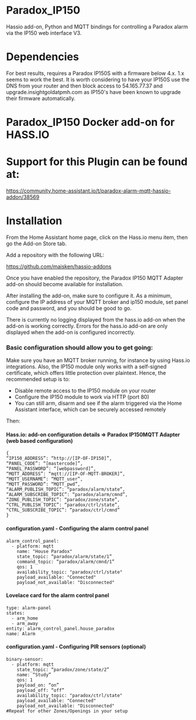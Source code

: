 # Paradox_IP150
Hassio add-on, Python and MQTT bindings for controlling a Paradox alarm via the IP150 web interface V3.

# Dependencies
For best results, requires a Paradox IP150S with a firmware below 4.x. 1.x seems to work the best. It is worth considering to have your IP150S use the DNS from your router and then block access to 54.165.77.37 and upgrade.insightgoldatpmh.com as IP150's have been known to upgrade their firmware automatically.

# Paradox_IP150 Docker add-on for HASS.IO

# Support for this Plugin can be found at:

https://community.home-assistant.io/t/paradox-alarm-mqtt-hassio-addon/38569

# Installation
From the Home Assistant home page, click on the Hass.io menu item, then go the Add-on Store tab.

Add a repository with the following URL:

https://github.com/maisken/hassio-addons

Once you have enabled the repository, the Paradox IP150 MQTT Adapter add-on should become available for installation.

After installing the add-on, make sure to configure it. As a minimum, configure the IP address of your MQTT broker and ip150 module, set panel code and password, and you should be good to go.

There is currently no logging displayed from the hass.io add-on when the add-on is working correctly. Errors for the hass.io add-on are only displayed when the add-on is configured incorrectly.

### Basic configuration should allow you to get going:

Make sure you have an MQTT broker running, for instance by using Hass.io integrations.
Also, the IP150 module only works with a self-signed certificate, which offers little protection over plaintext.
Hence, the recommended setup is to:
- Disable remote access to the IP150 module on your router
- Configure the IP150 module to work via HTTP (port 80)
- You can still arm, disarm and see if the alarm triggered via the Home Assistant interface, which can be securely accessed remotely

Then:

#### Hass.io: add-on configuration details => Paradox IP150MQTT Adapter (web based configuration)
```
{
“IP150_ADDRESS”: “http://[IP-OF-IP150]”,
“PANEL_CODE”: “[mastercode]”,
“PANEL_PASSWORD”: “[webpassword]”,
“MQTT_ADDRESS”: “mqtt://[IP-OF-MQTT-BROKER]”,
“MQTT_USERNAME”: “MQTT_user”,
“MQTT_PASSWORD”: “MQTT_pwd”,
“ALARM_PUBLISH_TOPIC”: “paradox/alarm/state”,
“ALARM_SUBSCRIBE_TOPIC”: “paradox/alarm/cmnd”,
“ZONE_PUBLISH_TOPIC”: “paradox/zone/state”,
“CTRL_PUBLISH_TOPIC”: “paradox/ctrl/state”,
“CTRL_SUBSCRIBE_TOPIC”: “paradox/ctrl/cmnd”
}
```

#### configuration.yaml - Configuring the alarm control panel
```
alarm_control_panel:
  - platform: mqtt
    name: "House Paradox"
    state_topic: “paradox/alarm/state/1”
    command_topic: “paradox/alarm/cmnd/1”
    qos: 1
    availability_topic: "paradox/ctrl/state"
    payload_available: "Connected"
    payload_not_available: "Disconnected"
```
#### Lovelace card for the alarm control panel
```
type: alarm-panel
states:
  - arm_home
  - arm_away
entity: alarm_control_panel.house_paradox
name: Alarm
```

#### configuration.yaml - Configuring PIR sensors (optional)
```
binary-sensor:
  - platform: mqtt
    state_topic: “paradox/zone/state/2”
    name: “Study”
    qos: 1
    payload_on: “on”
    payload_off: “off”
    availability_topic: "paradox/ctrl/state"
    payload_available: "Connected"
    payload_not_available: "Disconnected"
#Repeat for other Zones/Openings in your setup
```
